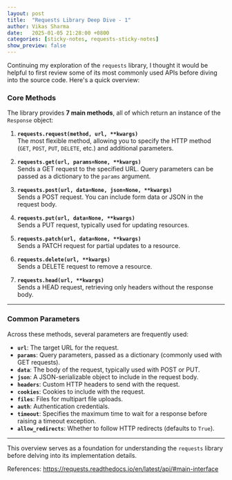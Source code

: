 ```yaml
---
layout: post
title:  "Requests Library Deep Dive - 1"
author: Vikas Sharma
date:   2025-01-05 21:28:00 +0800
categories: [sticky-notes, requests-sticky-notes]
show_preview: false
---
```


Continuing my exploration of the `requests` library, I thought it would be helpful to first review some of its most commonly used APIs before diving into the source code. Here's a quick overview:

### Core Methods
The library provides **7 main methods**, all of which return an instance of the `Response` object:

1. **`requests.request(method, url, **kwargs)`**  
   The most flexible method, allowing you to specify the HTTP method (`GET`, `POST`, `PUT`, `DELETE`, etc.) and additional parameters.

2. **`requests.get(url, params=None, **kwargs)`**  
   Sends a GET request to the specified URL. Query parameters can be passed as a dictionary to the `params` argument.

3. **`requests.post(url, data=None, json=None, **kwargs)`**  
   Sends a POST request. You can include form data or JSON in the request body.

4. **`requests.put(url, data=None, **kwargs)`**  
   Sends a PUT request, typically used for updating resources.

5. **`requests.patch(url, data=None, **kwargs)`**  
   Sends a PATCH request for partial updates to a resource.

6. **`requests.delete(url, **kwargs)`**  
   Sends a DELETE request to remove a resource.

7. **`requests.head(url, **kwargs)`**  
   Sends a HEAD request, retrieving only headers without the response body.

---

### Common Parameters
Across these methods, several parameters are frequently used:

- **`url`**: The target URL for the request.  
- **`params`**: Query parameters, passed as a dictionary (commonly used with GET requests).  
- **`data`**: The body of the request, typically used with POST or PUT.  
- **`json`**: A JSON-serializable object to include in the request body.  
- **`headers`**: Custom HTTP headers to send with the request.  
- **`cookies`**: Cookies to include with the request.  
- **`files`**: Files for multipart file uploads.  
- **`auth`**: Authentication credentials.  
- **`timeout`**: Specifies the maximum time to wait for a response before raising a timeout exception.  
- **`allow_redirects`**: Whether to follow HTTP redirects (defaults to `True`).  

---

This overview serves as a foundation for understanding the `requests` library before delving into its implementation details.

References: https://requests.readthedocs.io/en/latest/api/#main-interface
